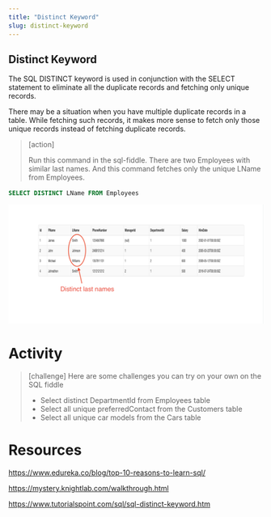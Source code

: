 ```yaml
---
title: "Distinct Keyword"
slug: distinct-keyword
---
```


## Distinct Keyword

The SQL DISTINCT keyword is used in conjunction with the SELECT statement to eliminate all the duplicate records and fetching only unique records.

There may be a situation when you have multiple duplicate records in a table. While fetching such records, it makes more sense to fetch only those unique records instead of fetching duplicate records.

> [action]
>
> Run this command in the sql-fiddle. There are two Employees with similar last names. And this command fetches only the unique LName from Employees.
>
```sql
SELECT DISTINCT LName FROM Employees
```
>

![select employees distinct last names](assets/employees_distinct_last_names.png "select employees distinct last names")


# Activity
> [challenge]
> Here are some challenges you can try on your own on the SQL fiddle
> - Select distinct DepartmentId from Employees table
> - Select all unique preferredContact from the Customers table
> - Select all unique car models from the Cars table


# Resources
https://www.edureka.co/blog/top-10-reasons-to-learn-sql/

https://mystery.knightlab.com/walkthrough.html

https://www.tutorialspoint.com/sql/sql-distinct-keyword.htm
